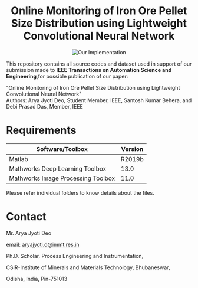 <div align="center">
  
# Online Monitoring of Iron Ore Pellet Size Distribution using Lightweight Convolutional Neural Network
 
![Our Implementation](Images/gif_for_demo.gif)
  
</div align="left">  

This repository contains all source codes and dataset used in support of our submission made to **IEEE Transactions on Automation Science and Engineering**,for possible publication of our paper:

"Online Monitoring of Iron Ore Pellet Size Distribution using Lightweight Convolutional Neural Network"<br/>Authors: Arya Jyoti Deo, Student Member, IEEE, Santosh Kumar Behera, and Debi Prasad Das, Member, IEEE

# Requirements

| Software/Toolbox   |  Version   |
| -----------------   | --------    |
|Matlab| R2019b|
|Mathworks Deep Learning Toolbox|13.0|
|Mathworks Image Processing Toolbox|11.0|


Please refer individual folders to know details about the files.

# Contact
Mr. Arya Jyoti Deo

email: aryajyoti.d@immt.res.in

Ph.D. Scholar, Process Engineering and Instrumentation,

CSIR-Institute of Minerals and Materials Technology, Bhubaneswar, 

Odisha, India, Pin-751013

